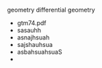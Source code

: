 geometry
differential geometry
 - gtm74.pdf
 - sasauhh
 - asnajhsuah
 - sajshauhsua
 - asbahsuahsuaS
 - 